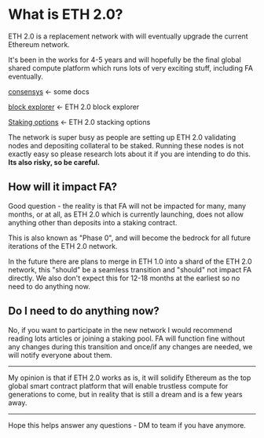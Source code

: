 
# What is ETH 2.0?

ETH 2.0 is a replacement network with will eventually upgrade the current Ethereum network. 

It's been in the works for 4-5 years and will hopefully be the final global shared compute platform which
 runs lots of very exciting stuff, including FA eventually. 

[consensys](https://consensys.net/knowledge-base/ethereum-2/faq) <- some docs

[block explorer](http://beaconcha.in/) <- ETH 2.0 block explorer 

[Staking options](https://beaconcha.in/stakingServices) <- ETH 2.0 stacking options 

The network is super busy as people are setting up ETH 2.0 validating nodes and depositing collateral to be staked.
 Running these nodes is not exactly easy so please research lots about it if you are intending to do this. 
 **Its also risky, so be careful.** 

## How will it impact FA?

Good question - the reality is that FA will not be impacted for many, many months, or at all,
 as ETH 2.0 which is currently launching, does not allow anything other than deposits into a staking contract.
  
This is also known as "Phase 0", and will become the bedrock for all future iterations of the ETH 2.0 network. 

In the future there are plans to merge in ETH 1.0 into a shard of the ETH 2.0 network, 
this "should" be a seamless transition and "should" not impact FA directly. 
We also don't expect this for 12-18 months at the earliest so no need to do anything now. 

## Do I need to do anything now?

No, if you want to participate in the new network I would recommend reading lots articles or joining a staking pool.
 FA will function fine without any changes during this transition and once/if any changes are needed, 
 we will notify everyone about them. 

---------------------

My opinion is that if ETH 2.0 works as is, it will solidify Ethereum as the top global smart contract platform
 that will enable trustless compute for generations to come, but in reality that is still a dream and is
  a few years away. 

---------------------

Hope this helps answer any questions - DM to team if you have anymore.
